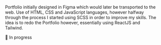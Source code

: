 Portfolio initially designed in Figma which would later be transported to the web. Use of HTML, CSS and JavaScript languages, however halfway through the process I started using SCSS in order to improve my skills. The idea is to redo the Portfolio however, essentially using ReactJS and Tailwind.

🚧 In progress
